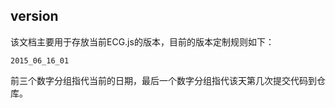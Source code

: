 ## version

该文档主要用于存放当前ECG.js的版本，目前的版本定制规则如下：

```
2015_06_16_01
```
前三个数字分组指代当前的日期，最后一个数字分组指代该天第几次提交代码到仓库。